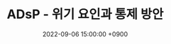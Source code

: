 ---
title: 'ADsP - 위기 요인과 통제 방안'
date: 2022-09-06 15:00:00 +0900
tags: ['LICENSE']
draft: false
summary: '데이터 분석 준전문가 자격증 취득을 위한 학습 내용 중 Part 1, 2장 4절 위기 요인과 통제 방안 챕터 정리 내용'
cover: 'adsp.png'
---